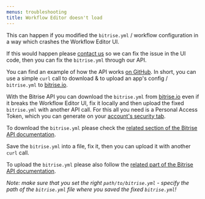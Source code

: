 ```yaml
---
menus: troubleshooting
title: Workflow Editor doesn't load
---
```

This can happen if you modified the `bitrise.yml` / workflow configuration in a way which crashes the Workflow Editor UI.

If this would happen please [contact us](https://www.bitrise.io/contact) so we can fix the issue in the UI code,
then you can fix the `bitrise.yml` through our API.

You can find an example of how the API works [on GitHub](https://github.com/bitrise-io/bitrise/blob/master/_examples/experimentals/upload_download_bitrise_io/bitrise.yml).
In short, you can use a simple `curl` call to download & to upload an app's config / `bitrise.yml` to [bitrise.io](https://www.bitrise.io).

With the Bitrise API you can download the `bitrise.yml` from [bitrise.io](https://www.bitrise.io) even if it breaks the Workflow Editor UI,
fix it locally and then upload the fixed `bitrise.yml` with another API call. For this all you need is a Personal Access Token, which you can generate on your [account's security tab](https://www.bitrise.io/me/profile#/security).

To download the `bitrise.yml` please check the [related section of the Bitrise API documentation](/api/v0.1/#get-appsapp-slugbitriseyml).

Save the `bitrise.yml` into a file, fix it, then you can upload it with another `curl` call.

To upload the `bitrise.yml` please also follow the [related part of the Bitrise API documentation](/api/v0.1/#post-appsapp-slugbitriseyml).

_Note: make sure that you set the right `path/to/bitrise.yml` - specify the path of
the `bitrise.yml` file where you saved the fixed `bitrise.yml`!_
